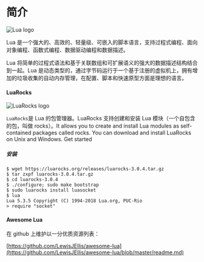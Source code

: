 # 简介

![Lua logo](../images/lua_logo.gif)

Lua 是一个强大的、高效的、轻量级、可嵌入的脚本语言，支持过程式编程、面向对象编程、函数式编程、数据驱动编程和数据描述。

Lua 将简单的过程式语法和基于关联数组和可扩展语义的强大的数据描述结构结合到一起。Lua 是动态类型的，通过字节码运行于一个基于注册的虚拟机上，拥有增加的垃圾收集的自动内存管理，在配置、脚本和快速原型方面是理想的语言。


#### LuaRocks ####

![LuaRocks logo](../images/luarocks_logo.svg)

`LuaRocks`是 Lua 的包管理器。LuaRocks 支持创建和安装 Lua 模块（一个自包含的包，叫做 rocks）。It allows you to create and install Lua modules as self-contained packages called rocks. You can download and install LuaRocks on Unix and Windows. Get started

##### 安装 #####

```shell
$ wget https://luarocks.org/releases/luarocks-3.0.4.tar.gz
$ tar zxpf luarocks-3.0.4.tar.gz
$ cd luarocks-3.0.4
$ ./configure; sudo make bootstrap
$ sudo luarocks install luasocket
$ lua
Lua 5.3.5 Copyright (C) 1994-2018 Lua.org, PUC-Rio
> require "socket"
```


#### Awesome Lua ####

在 github 上维护以一分优质资源列表：

[https://github.com/LewisJEllis/awesome-lua](https://github.com/LewisJEllis/awesome-lua/blob/master/readme.md)
